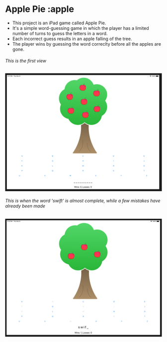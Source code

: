 # Apple Pie :apple

* This project is an iPad game called Apple Pie.
* It's a simple word-guessing game in which the player has a limited number of turns to guess the letters in a word.
* Each incorrect guess results in an apple falling of the tree.
* The player wins by guessing the word correclty before all the apples are gone.

###### This is the first view
![GitHub Logo](images/1.png)

###### This is when the word 'swift' is almost complete, while a few mistakes have already been made
![GitHub Logo](images/2.png)
